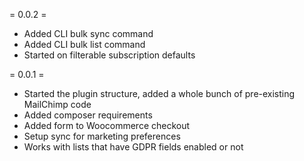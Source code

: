 = 0.0.2 =
* Added CLI bulk sync command
* Added CLI bulk list command
* Started on filterable subscription defaults

= 0.0.1 =
* Started the plugin structure, added a whole bunch of pre-existing MailChimp code
* Added composer requirements
* Added form to Woocommerce checkout
* Setup sync for marketing preferences
* Works with lists that have GDPR fields enabled or not

